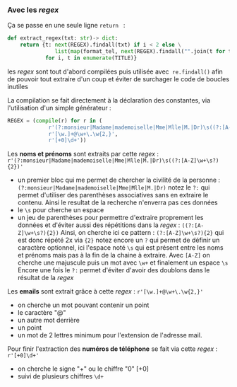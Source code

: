 ### Avec les *regex*
Ça se passe en une seule ligne `return ` :
```py
def extract_regex(txt: str)-> dict:
    return {t: next(REGEX).findall(txt) if i < 2 else \
               list(map(format_tel, next(REGEX).findall("".join(t for t in txt if t not in " .")))) \
            for i, t in enumerate(TITLE)}
```
les *regex* sont tout d'abord compilées puis utilisée avec` re.findall()` afin de pouvoir tout extraire d'un coup et éviter de surchager le code de boucles inutiles

La compilation se fait directement à la déclaration des constantes, via l'utilisation d'un simple générateur :
```py
REGEX = (compile(r) for r in (
             r'(?:monsieur|Madame|mademoiselle|Mme|Mlle|M.|Dr)\s((?:[A-Z]\w+\s?){2})',
             r'[\w.]+@\w+\.\w{2,}',
             r'[+0]\d+'))
```
Les **noms et prénoms** sont extraits par cette *regex* :
```r'(?:monsieur|Madame|mademoiselle|Mme|Mlle|M.|Dr)\s((?:[A-Z]\w+\s?){2})'```
- un premier bloc qui me permet de chercher la civilité de la personne : `(?:monsieur|Madame|mademoiselle|Mme|Mlle|M.|Dr)`
notez le `?:` qui permet d'utiliser des parenthèses associatives sans en extraire le contenu. Ainsi le resultat de la recherche n'enverra pas ces données
- le `\s` pour cherche un espace
- un jeu de parenthèses pour permettre d'extraire proprement les données et d'éviter aussi des répétitions dans la *regex* : ```((?:[A-Z]\w+\s?){2})```
Ainsi, on cherche ici ce pattern : `(?:[A-Z]\w+\s?){2}` qui est donc répété 2x via `{2}`
notez encore un `?` qui permet de définir un caractère optionnel, ici l'espace noté `\s` qui est présent entre les noms et prénoms mais pas à la fin de la chaine à extraire.
Avec `[A-Z]` on cherche une majuscule puis un mot avec `\w+` et finalement un espace `\s`
Encore une fois le `?:` permet d'éviter d'avoir des doublons dans le résultat de la *regex*

Les **emails** sont extrait grâce à cette *regex* :
```r'[\w.]+@\w+\.\w{2,}'```
- on cherche un mot pouvant contenir un point
- le caractère "@"
- un autre mot derrière
- un point
- un mot de 2 lettres minimum pour l'extension de l'adresse mail.

Pour finir l'extraction des **numéros de téléphone** se fait via cette *regex* :
```r'[+0]\d+'```
- on cherche le signe "+" ou le chiffre "0" [+0]
- suivi de plusieurs chiffres `\d+`